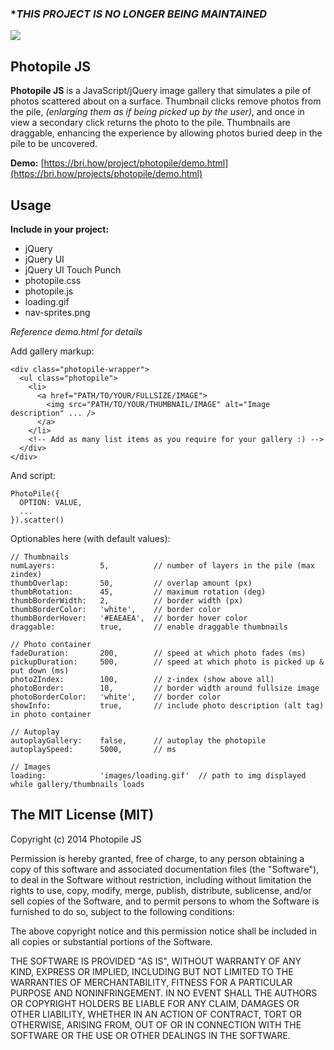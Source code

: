### **THIS PROJECT IS NO LONGER BEING MAINTAINED*

![](https://image.ibb.co/j0DbPy/photopile_preview_small.jpg)

Photopile JS
------------
**Photopile JS** is a JavaScript/jQuery image gallery that simulates
a pile of photos scattered about on a surface. Thumbnail clicks remove photos
from the pile, *(enlarging them as if being picked up by the user)*, and
once in view a secondary click returns the photo to the pile.
Thumbnails are draggable, enhancing the experience by allowing photos
buried deep in the pile to be uncovered.

**Demo:** [https://bri.how/project/photopile/demo.html](https://bri.how/projects/photopile/demo.html)

Usage
-----
**Include in your project:**

* jQuery
* jQuery UI
* jQuery UI Touch Punch
* photopile.css
* photopile.js
* loading.gif
* nav-sprites.png

*Reference demo.html for details*

Add gallery markup:

    <div class="photopile-wrapper">
      <ul class="photopile">
        <li>
          <a href="PATH/TO/YOUR/FULLSIZE/IMAGE">
            <img src="PATH/TO/YOUR/THUMBNAIL/IMAGE" alt="Image description" ... />
          </a>
        </li>
        <!-- Add as many list items as you require for your gallery :) -->
      </div>
    </div>

And script:

    PhotoPile({
      OPTION: VALUE,
      ...
    }).scatter()

Optionables here (with default values):

    // Thumbnails
    numLayers:          5,          // number of layers in the pile (max zindex)
    thumbOverlap:       50,         // overlap amount (px)
    thumbRotation:      45,         // maximum rotation (deg)
    thumbBorderWidth:   2,          // border width (px)
    thumbBorderColor:   'white',    // border color
    thumbBorderHover:   '#EAEAEA',  // border hover color
    draggable:          true,       // enable draggable thumbnails

    // Photo container
    fadeDuration:       200,        // speed at which photo fades (ms)
    pickupDuration:     500,        // speed at which photo is picked up & put down (ms)
    photoZIndex:        100,        // z-index (show above all)
    photoBorder:        10,         // border width around fullsize image
    photoBorderColor:   'white',    // border color
    showInfo:           true,       // include photo description (alt tag) in photo container

    // Autoplay
    autoplayGallery:    false,      // autoplay the photopile
    autoplaySpeed:      5000,       // ms

    // Images
    loading:            'images/loading.gif'  // path to img displayed while gallery/thumbnails loads

The MIT License (MIT)
---------------------

Copyright (c) 2014 Photopile JS

Permission is hereby granted, free of charge, to any person obtaining a copy
of this software and associated documentation files (the "Software"), to deal
in the Software without restriction, including without limitation the rights
to use, copy, modify, merge, publish, distribute, sublicense, and/or sell
copies of the Software, and to permit persons to whom the Software is
furnished to do so, subject to the following conditions:

The above copyright notice and this permission notice shall be included in all
copies or substantial portions of the Software.

THE SOFTWARE IS PROVIDED "AS IS", WITHOUT WARRANTY OF ANY KIND, EXPRESS OR
IMPLIED, INCLUDING BUT NOT LIMITED TO THE WARRANTIES OF MERCHANTABILITY,
FITNESS FOR A PARTICULAR PURPOSE AND NONINFRINGEMENT. IN NO EVENT SHALL THE
AUTHORS OR COPYRIGHT HOLDERS BE LIABLE FOR ANY CLAIM, DAMAGES OR OTHER
LIABILITY, WHETHER IN AN ACTION OF CONTRACT, TORT OR OTHERWISE, ARISING FROM,
OUT OF OR IN CONNECTION WITH THE SOFTWARE OR THE USE OR OTHER DEALINGS IN THE
SOFTWARE.
